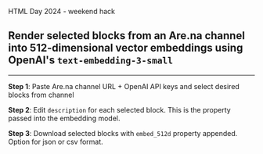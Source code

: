 HTML Day 2024 - weekend hack

## Render selected blocks from an Are.na channel into 512-dimensional vector embeddings using OpenAI's `text-embedding-3-small`

---

**Step 1**: Paste Are.na channel URL + OpenAI API keys and select desired blocks from channel

**Step 2**: Edit `description` for each selected block. This is the property passed into the embedding model.

**Step 3**: Download selected blocks with `embed_512d` property appended. Option for json or csv format.
